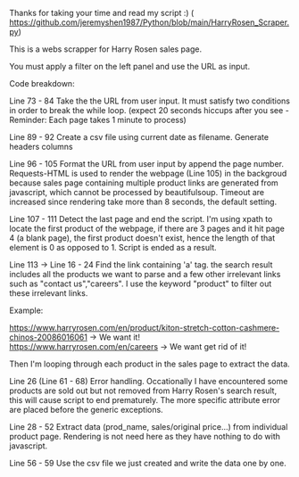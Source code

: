 Thanks for taking your time and read my script :)    ( https://github.com/jeremyshen1987/Python/blob/main/HarryRosen_Scraper.py)


This is a webs scrapper for Harry Rosen sales page. 

You must apply a filter on the left panel and use the URL as input.



Code breakdown:

Line 73 - 84
Take the the URL from user input. It must satisfy two conditions in order to break the while loop.
(expect 20 seconds hiccups after you see - Reminder: Each page takes 1 minute to process)


Line 89 - 92
Create a csv file using current date as filename. Generate headers columns



Line 96 - 105
Format the URL from user input by append the page number. Requests-HTML is used to render the webpage (Line 105) in the backgroud because sales page containing multiple product links are generated from javascript, which cannot be processed by beautifulsoup. Timeout are increased since rendering take more than 8 seconds, the default setting. 

Line 107 - 111
Detect the last page and end the script. I'm using xpath to locate the first product of the webpage, if there are 3 pages and it hit page 4 (a blank page), the first product doesn't exist, hence the length of that element is 0 as opposed to 1.  Script is ended as a result. 

Line 113 -> Line 16 - 24
Find the link containing 'a' tag. the search result includes all the products we want to parse and a few other irrelevant links such as "contact us","careers". I use the keyword "product" to filter out these irrelevant links. 

Example: 

https://www.harryrosen.com/en/product/kiton-stretch-cotton-cashmere-chinos-20086016061 -> We want it!
https://www.harryrosen.com/en/careers -> We want get rid of it!

Then I'm looping through each product in the sales page to extract the data.



Line 26 (Line 61 - 68)
Error handling. Occationally I have encountered some products are sold out but not removed from Harry Rosen's search result, this will cause script to end prematurely. The more specific attribute error are placed before the generic exceptions.

Line 28 - 52
Extract data (prod_name, sales/original price...) from individual product page. Rendering is not need here as they have nothing to do with javascript. 

Line 56 - 59
Use the csv file we just created and write the data one by one.



